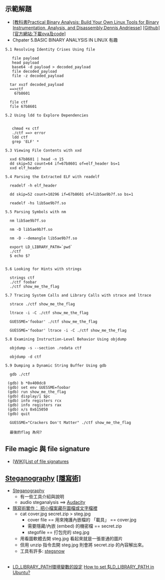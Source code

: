 ## 示範解題

- [[教科書Practical Binary Analysis: Build Your Own Linux Tools for Binary Instrumentation, Analysis, and Disassembly,Dennis Andriesse]](https://www.tenlong.com.tw/products/9781593279127) [[Github]](https://github.com/wilvk/practical-binary) [[官方網站:下載ova及code]](https://practicalbinaryanalysis.com/)
- Chpater 5.BASIC BINARY ANALYSIS IN LINUX  有趣

```
5.1 Resolving Identity Crises Using file
  
   file payload
   head payload
   base64 -d payload > decoded_payload
   file decoded_payload
   file -z decoded_payload
  
  tar xvzf decoded_payload
  ==>ctf
    67b8601

  file ctf
  file 67b8601

5.2 Using ldd to Explore Dependencies
  

   chmod +x ctf
   ./ctf ==> error
   ldd ctf
   grep 'ELF' *
  
5.3 Viewing File Contents with xxd 
  
  xxd 67b8601 | head -n 15
  dd skip=52 count=64 if=67b8601 of=elf_header bs=1
  xxd elf_header
  
5.4 Parsing the Extracted ELF with readelf
  
  readelf -h elf_header
  
  dd skip=52 count=10296 if=67b8601 of=lib5ae9b7f.so bs=1
  
  readelf -hs lib5ae9b7f.so
  
5.5 Parsing Symbols with nm 
  
  nm lib5ae9b7f.so
  
  nm -D lib5ae9b7f.so
  
  nm -D --demangle lib5ae9b7f.so
  
  export LD_LIBRARY_PATH=`pwd`
  ./ctf
  $ echo $?

  
5.6 Looking for Hints with strings 
  
  strings ctf
  ./ctf foobar
  ./ctf show_me_the_flag

5.7 Tracing System Calls and Library Calls with strace and ltrace
  
  strace ./ctf show_me_the_flag
  
  ltrace -i -C ./ctf show_me_the_flag
  
  GUESSME='foobar' ./ctf show_me_the_flag
  
  GUESSME='foobar' ltrace -i -C ./ctf show_me_the_flag

5.8 Examining Instruction-Level Behavior Using objdump 

  objdump -s --section .rodata ctf
  
  objdump -d ctf
  
5.9 Dumping a Dynamic String Buffer Using gdb
  
  gdb ./ctf
  
 (gdb) b *0x400dc8
 (gdb) set env GUESSME=foobar
 (gdb) run show_me_the_flag
 (gdb) display/i $pc
 (gdb) info registers rcx
 (gdb) info registers rax
 (gdb) x/s 0x615050
 (gdb) quit
  
  GUESSME="Crackers Don't Matter" ./ctf show_me_the_flag
  
  最後的flag 為何?
```
  
## File magic 與 file signature
  
- [[WIKI]List of file signatures](https://en.wikipedia.org/wiki/List_of_file_signatures)  

## [Steganography](https://en.wikipedia.org/wiki/Steganography)  [[隱寫術]](https://zh.wikipedia.org/zh-hant/%E9%9A%90%E5%86%99%E6%9C%AF)

- [Steganography](https://wiki.bi0s.in/steganography/)
  - 有一些工具介紹與說明
  - audio steganalysis ==> [Audacity](https://wiki.bi0s.in/steganography/) 
- [隱寫術實作： 把小檔案藏在圖檔或文字檔裡](https://newtoypia.blogspot.com/2017/04/steganography.html)
  - cat cover.jpg secret.zip > steg.jpg
    - cover file == 用來掩護內嵌檔的 「載具」 == cover.jpg 
    - 需要隱藏/內嵌 (embed) 的機密檔 == secret.zip 
    - stegofile == 打包完的 steg.jpg 
  - 用看圖軟體去開 steg.jpg 看起來就是一張普通的圖片
  - 但用 unzip 指令去開 steg.jpg 則會將 secret.zip 的內容解出來。
  - 工具有許多: [stegsnow](http://manpages.ubuntu.com/manpages/bionic/man1/stegsnow.1.html)

## 
- [LD_LIBRARY_PATH環境變數的設定](https://www.itread01.com/content/1549007643.html) 
  [How to set $LD_LIBRARY_PATH in Ubuntu?](https://serverfault.com/questions/201709/how-to-set-ld-library-path-in-ubuntu)
